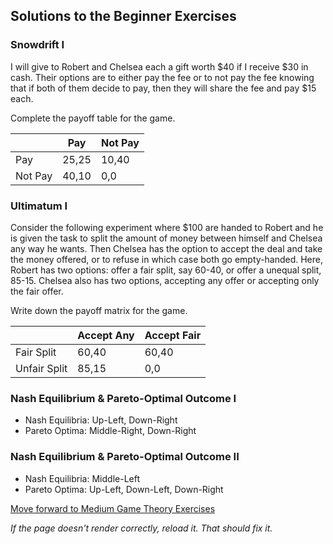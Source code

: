 ## Solutions to the Beginner Exercises


### Snowdrift I
I will give to Robert and Chelsea each a gift worth $40 if I receive $30 in cash. Their options are to either pay the fee or to not pay the fee knowing that if both of them decide to pay, then they will share the fee and pay $15 each.

Complete the payoff table for the game.

|       | Pay   |Not Pay|
|-------|-------|-------|
|Pay	  | 25,25 | 10,40 |
|Not Pay| 40,10 |  0,0  |


### Ultimatum I
Consider the following experiment where $100 are handed to Robert and he is given the task to split the amount of money between himself and Chelsea any
way he wants. Then Chelsea has the option to accept the deal and take the money offered, or to refuse in which case both go empty-handed. Here, Robert has two options: offer a fair split, say 60-40, or offer a unequal split, 85-15. Chelsea also has two options, accepting any offer or accepting only the fair offer.

Write down the payoff matrix for the game.

|            |Accept Any|Accept Fair|
|-------     |-------   |-------    |
|Fair Split	 | 60,40  	|  60,40    |
|Unfair Split| 85,15    |   0,0     |


### Nash Equilibrium & Pareto-Optimal Outcome I
- Nash Equilibria: Up-Left, Down-Right
- Pareto Optima: Middle-Right, Down-Right

### Nash Equilibrium & Pareto-Optimal Outcome II
- Nash Equilibria: Middle-Left
- Pareto Optima: Up-Left, Down-Left, Down-Right



[Move forward to Medium Game Theory Exercises](https://github.com/UMdecisionsupport/DecisionSupport2023/blob/main/GameTheory/Medium.md)

*If the page doesn't render correctly, reload it. That should fix it.*
